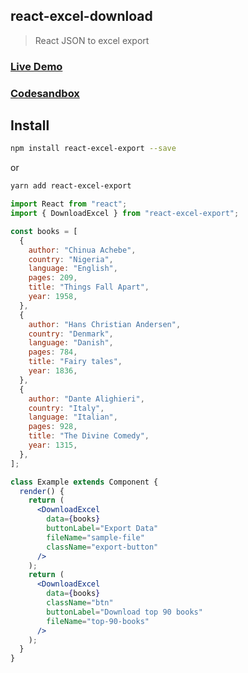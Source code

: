 ## react-excel-download

> React JSON to excel export

### [**Live Demo**](https://shafikulz.github.io/react-shimmer-effects/)

### [**Codesandbox**](https://44810.csb.app/)

## Install

```bash
npm install react-excel-export --save
```

or

```bash
yarn add react-excel-export
```

```jsx
import React from "react";
import { DownloadExcel } from "react-excel-export";

const books = [
  {
    author: "Chinua Achebe",
    country: "Nigeria",
    language: "English",
    pages: 209,
    title: "Things Fall Apart",
    year: 1958,
  },
  {
    author: "Hans Christian Andersen",
    country: "Denmark",
    language: "Danish",
    pages: 784,
    title: "Fairy tales",
    year: 1836,
  },
  {
    author: "Dante Alighieri",
    country: "Italy",
    language: "Italian",
    pages: 928,
    title: "The Divine Comedy",
    year: 1315,
  },
];

class Example extends Component {
  render() {
    return (
      <DownloadExcel
        data={books}
        buttonLabel="Export Data"
        fileName="sample-file"
        className="export-button"
      />
    );
    return (
      <DownloadExcel
        data={books}
        className="btn"
        buttonLabel="Download top 90 books"
        fileName="top-90-books"
      />
    );
  }
}
```
